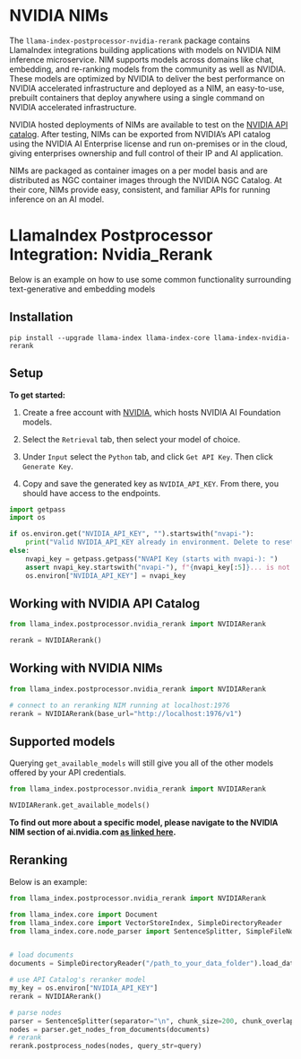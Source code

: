 # NVIDIA NIMs

The `llama-index-postprocessor-nvidia-rerank` package contains LlamaIndex integrations building applications with models on 
NVIDIA NIM inference microservice. NIM supports models across domains like chat, embedding, and re-ranking models 
from the community as well as NVIDIA. These models are optimized by NVIDIA to deliver the best performance on NVIDIA 
accelerated infrastructure and deployed as a NIM, an easy-to-use, prebuilt containers that deploy anywhere using a single 
command on NVIDIA accelerated infrastructure.

NVIDIA hosted deployments of NIMs are available to test on the [NVIDIA API catalog](https://build.nvidia.com/). After testing, 
NIMs can be exported from NVIDIA’s API catalog using the NVIDIA AI Enterprise license and run on-premises or in the cloud, 
giving enterprises ownership and full control of their IP and AI application.

NIMs are packaged as container images on a per model basis and are distributed as NGC container images through the NVIDIA NGC Catalog. 
At their core, NIMs provide easy, consistent, and familiar APIs for running inference on an AI model.

# LlamaIndex Postprocessor Integration: Nvidia_Rerank

Below is an example on how to use some common functionality surrounding text-generative and embedding models

## Installation

```shell
pip install --upgrade llama-index llama-index-core llama-index-nvidia-rerank
```

## Setup

**To get started:**

1. Create a free account with [NVIDIA](https://build.nvidia.com/), which hosts NVIDIA AI Foundation models.

2. Select the `Retrieval` tab, then select your model of choice.

3. Under `Input` select the `Python` tab, and click `Get API Key`. Then click `Generate Key`.

4. Copy and save the generated key as `NVIDIA_API_KEY`. From there, you should have access to the endpoints.

```python
import getpass
import os

if os.environ.get("NVIDIA_API_KEY", "").startswith("nvapi-"):
    print("Valid NVIDIA_API_KEY already in environment. Delete to reset")
else:
    nvapi_key = getpass.getpass("NVAPI Key (starts with nvapi-): ")
    assert nvapi_key.startswith("nvapi-"), f"{nvapi_key[:5]}... is not a valid key"
    os.environ["NVIDIA_API_KEY"] = nvapi_key
```

## Working with NVIDIA API Catalog
```python
from llama_index.postprocessor.nvidia_rerank import NVIDIARerank

rerank = NVIDIARerank()
```

## Working with NVIDIA NIMs

```python
from llama_index.postprocessor.nvidia_rerank import NVIDIARerank

# connect to an reranking NIM running at localhost:1976
rerank = NVIDIARerank(base_url="http://localhost:1976/v1")
```

## Supported models

Querying `get_available_models` will still give you all of the other models offered by your API credentials.

```python
from llama_index.postprocessor.nvidia_rerank import NVIDIARerank

NVIDIARerank.get_available_models()
```

**To find out more about a specific model, please navigate to the NVIDIA NIM section of ai.nvidia.com [as linked here](https://docs.api.nvidia.com/nim/).**

## Reranking

Below is an example:

```python
from llama_index.postprocessor.nvidia_rerank import NVIDIARerank

from llama_index.core import Document
from llama_index.core import VectorStoreIndex, SimpleDirectoryReader
from llama_index.core.node_parser import SentenceSplitter, SimpleFileNodeParser


# load documents
documents = SimpleDirectoryReader("/path_to_your_data_folder").load_data()

# use API Catalog's reranker model
my_key = os.environ["NVIDIA_API_KEY"]
rerank = NVIDIARerank()

# parse nodes
parser = SentenceSplitter(separator="\n", chunk_size=200, chunk_overlap=0)
nodes = parser.get_nodes_from_documents(documents)
# rerank
rerank.postprocess_nodes(nodes, query_str=query)
```
